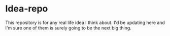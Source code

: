 # Idea-repo
This repository is for any real life idea I think about. I'd be updating here and I'm sure one of them is surely going to be the next big thing.
